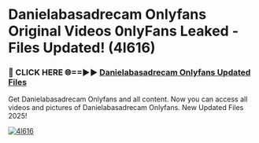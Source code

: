 # Danielabasadrecam Onlyfans Original Videos 0nlyFans Leaked - Files Updated! (4l616)

<h3>🔴 CLICK HERE 🌐==►► <a href="https://tinyurl.com/2m67pmp6" rel="nofollow">Danielabasadrecam Onlyfans Updated Files</a></h3>

Get Danielabasadrecam Onlyfans and all content. Now you can access all videos and pictures of Danielabasadrecam Onlyfans. New Updated Files 2025!

[![4l616](https://i.imgur.com/H4QAA4z.gif)](https://tinyurl.com/2m67pmp6)